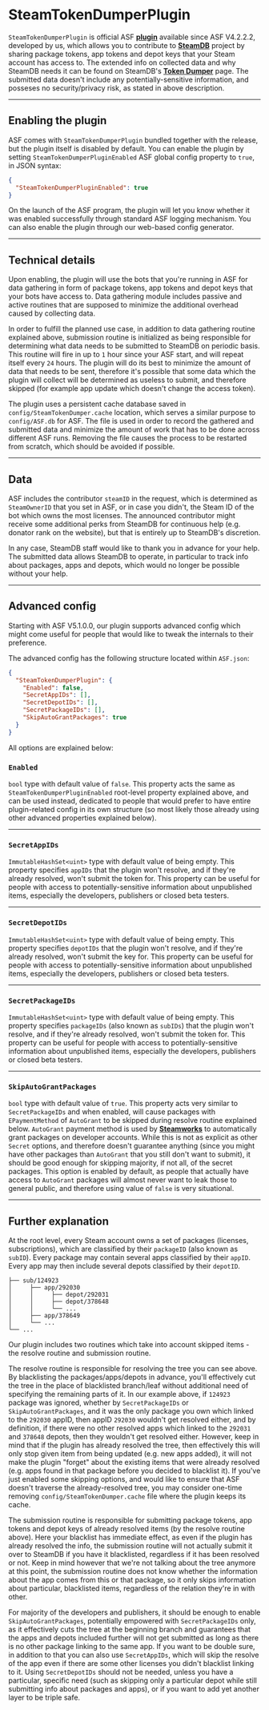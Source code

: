 # SteamTokenDumperPlugin

`SteamTokenDumperPlugin` is official ASF **[plugin](https://github.com/JustArchiNET/ArchiSteamFarm/wiki/Plugins)** available since ASF V4.2.2.2, developed by us, which allows you to contribute to **[SteamDB](https://steamdb.info)** project by sharing package tokens, app tokens and depot keys that your Steam account has access to. The extended info on collected data and why SteamDB needs it can be found on SteamDB's **[Token Dumper](https://steamdb.info/tokendumper)** page. The submitted data doesn't include any potentially-sensitive information, and posseses no security/privacy risk, as stated in above description.

---

## Enabling the plugin

ASF comes with `SteamTokenDumperPlugin` bundled together with the release, but the plugin itself is disabled by default. You can enable the plugin by setting `SteamTokenDumperPluginEnabled` ASF global config property to `true`, in JSON syntax:

```json
{
  "SteamTokenDumperPluginEnabled": true
}
```

On the launch of the ASF program, the plugin will let you know whether it was enabled successfully through standard ASF logging mechanism. You can also enable the plugin through our web-based config generator.

---

## Technical details

Upon enabling, the plugin will use the bots that you're running in ASF for data gathering in form of package tokens, app tokens and depot keys that your bots have access to. Data gathering module includes passive and active routines that are supposed to minimize the additional overhead caused by collecting data.

In order to fulfill the planned use case, in addition to data gathering routine explained above, submission routine is initialized as being responsible for determining what data needs to be submitted to SteamDB on periodic basis. This routine will fire in up to `1` hour since your ASF start, and will repeat itself every `24` hours. The plugin will do its best to minimize the amount of data that needs to be sent, therefore it's possible that some data which the plugin will collect will be determined as useless to submit, and therefore skipped (for example app update which doesn't change the access token).

The plugin uses a persistent cache database saved in `config/SteamTokenDumper.cache` location, which serves a similar purpose to `config/ASF.db` for ASF. The file is used in order to record the gathered and submitted data and minimize the amount of work that has to be done across different ASF runs. Removing the file causes the process to be restarted from scratch, which should be avoided if possible.

---

## Data

ASF includes the contributor `steamID` in the request, which is determined as `SteamOwnerID` that you set in ASF, or in case you didn't, the Steam ID of the bot which owns the most licenses. The announced contributor might receive some additional perks from SteamDB for continuous help (e.g. donator rank on the website), but that is entirely up to SteamDB's discretion.

In any case, SteamDB staff would like to thank you in advance for your help. The submitted data allows SteamDB to operate, in particular to track info about packages, apps and depots, which would no longer be possible without your help.

---

## Advanced config

Starting with ASF V5.1.0.0, our plugin supports advanced config which might come useful for people that would like to tweak the internals to their preference.

The advanced config has the following structure located within `ASF.json`:

```json
{
  "SteamTokenDumperPlugin": {
    "Enabled": false,
    "SecretAppIDs": [],
    "SecretDepotIDs": [],
    "SecretPackageIDs": [],
    "SkipAutoGrantPackages": true
  }
}
```

All options are explained below:

### `Enabled`

`bool` type with default value of `false`. This property acts the same as `SteamTokenDumperPluginEnabled` root-level property explained above, and can be used instead, dedicated to people that would prefer to have entire plugin-related config in its own structure (so most likely those already using other advanced properties explained below).

---

### `SecretAppIDs`

`ImmutableHashSet<uint>` type with default value of being empty. This property specifies `appIDs` that the plugin won't resolve, and if they're already resolved, won't submit the token for. This property can be useful for people with access to potentially-sensitive information about unpublished items, especially the developers, publishers or closed beta testers.

---

### `SecretDepotIDs`

`ImmutableHashSet<uint>` type with default value of being empty. This property specifies `depotIDs` that the plugin won't resolve, and if they're already resolved, won't submit the key for. This property can be useful for people with access to potentially-sensitive information about unpublished items, especially the developers, publishers or closed beta testers.

---

### `SecretPackageIDs`

`ImmutableHashSet<uint>` type with default value of being empty. This property specifies `packageIDs` (also known as `subIDs`) that the plugin won't resolve, and if they're already resolved, won't submit the token for. This property can be useful for people with access to potentially-sensitive information about unpublished items, especially the developers, publishers or closed beta testers.

---

### `SkipAutoGrantPackages`

`bool` type with default value of `true`. This property acts very similar to `SecretPackageIDs` and when enabled, will cause packages with `EPaymentMethod` of `AutoGrant` to be skipped during resolve routine explained below. `AutoGrant` payment method is used by **[Steamworks](https://partner.steamgames.com)** to automatically grant packages on developer accounts. While this is not as explicit as other `Secret` options, and therefore doesn't guarantee anything (since you might have other packages than `AutoGrant` that you still don't want to submit), it should be good enough for skipping majority, if not all, of the secret packages. This option is enabled by default, as people that actually have access to `AutoGrant` packages will almost never want to leak those to general public, and therefore using value of `false` is very situational.

---

## Further explanation

At the root level, every Steam account owns a set of packages (licenses, subscriptions), which are classified by their `packageID` (also known as `subID`). Every package may contain several apps classified by their `appID`. Every app may then include several depots classified by their `depotID`.

```text
├── sub/124923
│     ├── app/292030
│     │     ├── depot/292031
│     │     ├── depot/378648
│     │     └── ...
│     ├── app/378649
│     └── ...
└── ...
```

Our plugin includes two routines which take into account skipped items - the resolve routine and submission routine.

The resolve routine is responsible for resolving the tree you can see above. By blacklisting the packages/apps/depots in advance, you'll effectively cut the tree in the place of blacklisted branch/leaf without additional need of specifying the remaining parts of it. In our example above, if `124923` package was ignored, whether by `SecretPackageIDs` or `SkipAutoGrantPackages`, and it was the only package you own which linked to the `292030` appID, then appID `292030` wouldn't get resolved either, and by definition, if there were no other resolved apps which linked to the `292031` and `378648` depots, then they wouldn't get resolved either. However, keep in mind that if the plugin has already resolved the tree, then effectively this will only stop given item from being updated (e.g. new apps added), it will not make the plugin "forget" about the existing items that were already resolved (e.g. apps found in that package before you decided to blacklist it). If you've just enabled some skipping options, and would like to ensure that ASF doesn't traverse the already-resolved tree, you may consider one-time removing `config/SteamTokenDumper.cache` file where the plugin keeps its cache.

The submission routine is responsible for submitting package tokens, app tokens and depot keys of already resolved items (by the resolve routine above). Here your blacklist has immediate effect, as even if the plugin has already resolved the info, the submission routine will not actually submit it over to SteamDB if you have it blacklisted, regardless if it has been resolved or not. Keep in mind however that we're not talking about the tree anymore at this point, the submission routine does not know whether the information about the app comes from this or that package, so it only skips information about particular, blacklisted items, regardless of the relation they're in with other.

For majority of the developers and publishers, it should be enough to enable `SkipAutoGrantPackages`, potentially empowered with `SecretPackageIDs` only, as it effectively cuts the tree at the beginning branch and guarantees that the apps and depots included further will not get submitted as long as there is no other package linking to the same app. If you want to be double sure, in addition to that you can also use `SecretAppIDs`, which will skip the resolve of the app even if there are some other licenses you didn't blacklist linking to it. Using `SecretDepotIDs` should not be needed, unless you have a particular, specific need (such as skipping only a particular depot while still submitting info about packages and apps), or if you want to add yet another layer to be triple safe.